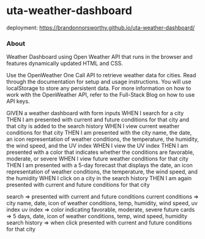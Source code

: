 # uta-weather-dashboard

deployment: https://brandonnorsworthy.github.io/uta-weather-dashboard/

### About
Weather Dashboard using Open Weather API that runs in the browser and features dynamically updated HTML and CSS.

Use the OpenWeather One Call API to retrieve weather data for cities. Read through the documentation for setup and usage instructions. You will use localStorage to store any persistent data. For more information on how to work with the OpenWeather API, refer to the Full-Stack Blog on how to use API keys.


GIVEN a weather dashboard with form inputs
WHEN I search for a city
THEN I am presented with current and future conditions for that city and that city is added to the search history
WHEN I view current weather conditions for that city
THEN I am presented with the city name, the date, an icon representation of weather conditions, the temperature, the humidity, the wind speed, and the UV index
WHEN I view the UV index
THEN I am presented with a color that indicates whether the conditions are favorable, moderate, or severe
WHEN I view future weather conditions for that city
THEN I am presented with a 5-day forecast that displays the date, an icon representation of weather conditions, the temperature, the wind speed, and the humidity
WHEN I click on a city in the search history
THEN I am again presented with current and future conditions for that city


search => presented with current and future conditions
current conditions => city name, date, icon of weather conditions, temp, humidity, wind speed, uv index
uv index => color indicating favorable, moderate, severe
future cards => 5 days, date, icon of weather conditions, temp, wind speed, humidity
search history => when click presented with current and future conditions for that city